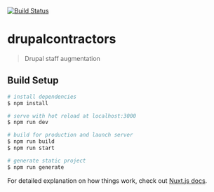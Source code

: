 [![Build Status](https://travis-ci.org/Drupal-Contractors-App/Drupal-Contractors-App.github.io.svg?branch=develop)](https://travis-ci.org/Drupal-Contractors-App/Drupal-Contractors-App.github.io)

# drupalcontractors

> Drupal staff augmentation

## Build Setup

```bash
# install dependencies
$ npm install

# serve with hot reload at localhost:3000
$ npm run dev

# build for production and launch server
$ npm run build
$ npm run start

# generate static project
$ npm run generate
```

For detailed explanation on how things work, check out [Nuxt.js docs](https://nuxtjs.org).
